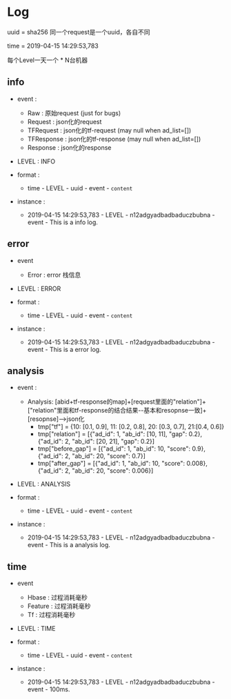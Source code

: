 # Log


uuid = sha256 同一个request是一个uuid，各自不同

time = 2019-04-15 14:29:53,783

每个Level一天一个 * N台机器


## info

+ event :
    + Raw : 原始request (just for bugs)
    + Request : json化的request
    + TFRequest : json化的tf-request (may null when ad_list=[])
    + TFResponse : json化的tf-response (may null when ad_list=[])
    + Response : json化的response

+ LEVEL : INFO

+ format : 
	+ time - LEVEL - uuid - event - `content`

+ instance : 
	+ 2019-04-15 14:29:53,783 - LEVEL - n12adgyadbadbaduczbubna - event - This is a info log.

## error

+ event
	+ Error : error 栈信息

+ LEVEL : ERROR

+ format : 
	+ time - LEVEL - uuid - event - `content`

+ instance : 
	+ 2019-04-15 14:29:53,783 - LEVEL - n12adgyadbadbaduczbubna - event - This is a error log.

## analysis

+ event :
	+ Analysis: [abid+tf-response的map]+[request里面的"relation"]+["relation"里面和tf-response的结合结果--基本和resopnse一致]+[resopnse]-->json化
		+ tmp["tf"] = {10: [0.1, 0.9], 11: [0.2, 0.8], 20: [0.3, 0.7], 21:[0.4, 0.6]}
		+ tmp["relation"] = [{"ad_id": 1, "ab_id": [10, 11], "gap": 0.2},
                   {"ad_id": 2, "ab_id": [20, 21], "gap": 0.2}]
		+ tmp["before_gap"] = [{"ad_id": 1, "ab_id": 10, "score": 0.9},
                     {"ad_id": 2, "ab_id": 20, "score": 0.7}]
		+ tmp["after_gap"] = [{"ad_id": 1, "ab_id": 10, "score": 0.008},
                    {"ad_id": 2, "ab_id": 20, "score": 0.006}]

+ LEVEL : ANALYSIS

+ format : 
	+ time - LEVEL - uuid - event - `content`

+ instance : 
	+ 2019-04-15 14:29:53,783 - LEVEL - n12adgyadbadbaduczbubna - event - This is a analysis log.


## time

+ event
	+ Hbase : 过程消耗毫秒
	+ Feature : 过程消耗毫秒
	+ Tf : 过程消耗毫秒

+ LEVEL : TIME

+ format : 
	+ time - LEVEL - uuid - event - `content`

+ instance : 
	+ 2019-04-15 14:29:53,783 - LEVEL - n12adgyadbadbaduczbubna - event - 100ms.
